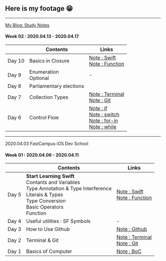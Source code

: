 ## Here is my footage 😁 ##
---
[My Blog: Study Notes](https://www.notion.so/My-Blog-Study-Notes-87ba5d8cf6b647f8b8dbdbd182a06c55)

#### Week 02 : 2020.04.13 - 2020.04.17 ####
|     |Contents               |Links |
|-----|-----------------------|------|
|Day 10| Basics in Closure |[Note : Swift](https://www.notion.so/Swift-a597c4d26e184238907b641eda7a7bb6)<br> [Note : Function](https://www.notion.so/func-d00f1361745b472fb86e17adf931fae2)   |
|Day 9|Enumeration <br> Optional                                                                                                                                                             |-                                                                              |
|Day 8|Parliamentary elections                                                                                                                                                            | |
|Day 7|Collection Types	                                                                                                                                                            |[Note : Terminal](https://www.notion.so/Basics-of-Computer-9554caea6c0d4373a45cab5dd444aa4e) <br> [Note : Git](https://www.notion.so/Git-70de6d6f6aa14f77a0355422b374bb3f)|
|Day 6|Control Flow                                                                                                                                                           |[Note : if](https://www.notion.so/if-4dd5b8fac7b74ba8ae788cb012a1d7be) <br> [Note : switch](https://www.notion.so/switch-5596a09b0f3d44d59fa0a162fd97a32f) <br> [Note : for-in](https://www.notion.so/for-in-2edfc89d69f24b2e86bf8a0064c4e4b4) <br> [Note : while](https://www.notion.so/while-84e60ab183ce43e3a693b4a703453bfc) <br> |
---
2020.04.03 FastCampus iOS Dev School

#### Week 01 : 2020.04.06 - 2020.04.11 ####
|     |Contents               |Links |
|-----|-----------------------|------|
|Day 5| **Start Learning Swift** <br> Contants and Variables <br> Type Annotation & Type Interference <br> Literals & Types <br> Type Conversion <br> Basic Operators <br> Function |[Note : Swift](https://www.notion.so/Swift-a597c4d26e184238907b641eda7a7bb6)<br> [Note : Function](https://www.notion.so/func-d00f1361745b472fb86e17adf931fae2)   |
|Day 4|Useful utilities : SF Symbols                                                                                                                                                            |-                                                                              |
|Day 3|How to Use Github                                                                                                                                                            |[Note : Github](https://www.notion.so/Github-08b8c08a82b0491db8d59db54c92737f) |
|Day 2|Terminal & Git                                                                                                                                                               |[Note : Terminal](https://www.notion.so/Basics-of-Computer-9554caea6c0d4373a45cab5dd444aa4e) <br> [Note : Git](https://www.notion.so/Git-70de6d6f6aa14f77a0355422b374bb3f)|
|Day 1|Basics of Computer                                                                                                                                                           |[Note : BoC](https://www.notion.so/Basics-of-Computer-9554caea6c0d4373a45cab5dd444aa4e) |

